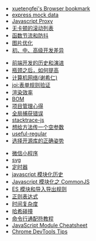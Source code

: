 - [xuetengfei's Browser bookmark](Progress/Static-hosting.md)
- [express mock data](Progress/mockData.md)
- [Javascript Proxy](Progress/javascript-Proxy.md)
- [无卡顿的滚动列表](Progress/make-infinite-scroll.md)
- [函数节流和防抖](Progress/throttle-deBounce.md)
- [图片优化](Progress/Picture-optimization.md)
- [初、中、高级开发差异](Progress/junior-mid-senior.md)
<!-- - [按需加载 @babel/polyfill](Progress/babel-polyfill.md) -->
<!-- - [抽象语法树(AST)](Progress/javascript-ast.md) -->
- [前端开发的历史和演进](Progress/FE-evolution.md)
- [瓶颈之后，如何提高](Progress/about-improve.md)
- [计算机网络(谢希仁)](Progress/computer-network-book.md)
- [joi:表单规则验证](Progress/Object-Schema-Validation.md)
- [渲染效率](Progress/Rendering-efficiency.md)
- [BOM](Progress/web-BOM.md)
- [项目管理心得](Progress/Experience-of-Project-Management.md)
- [全局捕获错误](Progress/handle-error.md)
- [stacktrace-js](Progress/stacktrace-js.md)
- [想给方法传一个空参数](Progress/transmit-Empty-parameter.md)
- [useful-regular](Progress/useful-regular-expression.md)
- [选择开源库的正确姿势](Progress/Select-Open-Source-Library.md)
<!-- - [移动端解决方案](Progress/Mobile-Devices.md) -->
- [微信小程序](Progress/wechat-mini-app.md)
- [svg](Progress/svg.md)
- [定时器](Progress/timer.md)
- [javascript 模块化历史](Progress/Modularization.md)
- [Javascript 模块化之 CommonJS](Progress/CommonJS-Standard.md)
- [ES 模块和导入导出规则](Progress/es-module.md)
- [正则表达式](Progress/Regex.md)
- [时间复杂度](Progress/Time-Complexity.md)
- [哈希碰撞](Progress/Hash-collision.md)
- [命令行通配符教程](Progress/wildcards.md)
- [JavaScript ‪Module Cheatsheet](Progress/Module-Cheatsheet.md)
- [Chrome DevTools Tips](Progress/Chrome-DevTools-Tips.md)
<!-- - [csrf-attacks](Progress/csrf-attacks.md) -->
<!-- - [js 错误的学习方法](Progress/Wrong-Learning-JS-sMethod.md) -->
<!-- - [关于 return](Progress/use-return.md) -->
<!-- - [finally](Progress/finally.md) -->
<!-- - [proxy](React/create-react-app?id=proxy-与-前后端联调) -->
<!-- - [布尔值的真假](Progress/falsely.md) -->
<!-- 1. [A Brief History of Modularity](https://ponyfoo.com/articles/brief-history-of-modularity) -->
<!-- - [温故知新](Progress/Review.md) -->